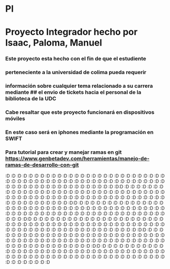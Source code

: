 # PI
# Proyecto Integrador hecho por Isaac, Paloma, Manuel

### Este proyecto esta hecho con el fin de que el estudiente 
### perteneciente a la universidad de colima pueda requerir
### información sobre cualquier tema relacionado a su carrera mediante ## el envio de tickets hacia el personal de la biblioteca de la UDC

### Cabe resaltar que este proyecto funcionará en dispositivos móviles
### En este caso será en iphones mediante la programación en SWIFT

### Para tutorial para crear y manejar ramas en git https://www.genbetadev.com/herramientas/manejo-de-ramas-de-desarrollo-con-git



:D :D :D :D :D :D :D :D :D :D :D :D :D :D :D :D :D :D :D :D :D :D :D :D :D :D :D :D :D :D :D :D :D :D :D :D :D :D :D :D :D :D :D :D :D :D :D :D :D :D :D :D :D :D :D :D :D :D :D :D :D :D :D :D :D :D :D :D :D :D :D :D :D :D :D :D:D :D :D :D :D :D :D :D :D :D :D :D :D :D :D :D :D :D :D :D :D :D :D :D :D :D :D :D :D :D :D :D :D :D :D :D :D :D :D :D :D :D :D :D :D :D :D :D :D :D :D :D :D :D :D :D :D :D :D :D :D :D :D :D :D :D :D :D :D :D :D :D :D :D :D :D:D :D :D :D :D :D :D :D :D :D :D :D :D :D :D :D :D :D :D :D :D :D :D :D :D :D :D :D :D :D :D :D :D :D :D :D :D :D :D :D :D :D :D :D :D :D :D :D :D :D :D :D :D :D :D :D :D :D :D :D :D :D :D :D :D :D :D :D :D :D :D :D :D :D :D :D:D :D :D :D :D :D :D :D :D :D :D :D :D :D :D :D :D :D :D :D :D :D :D :D :D :D :D :D :D :D :D :D :D :D :D :D :D :D :D :D :D :D :D :D :D :D :D :D :D :D :D :D :D :D :D :D :D :D :D :D :D :D :D :D :D :D :D :D :D :D :D :D :D :D :D :D:D :D :D :D :D :D :D :D :D :D :D :D :D :D :D :D :D :D :D :D :D :D :D :D :D :D :D :D :D :D :D :D :D :D :D :D :D :D :D :D :D :D :D :D :D :D :D :D :D :D :D :D :D :D :D :D :D :D :D :D :D :D :D :D :D :D :D :D :D :D :D :D :D :D :D :D:D :D :D :D :D :D :D :D :D :D :D :D :D :D :D :D :D :D :D :D :D :D :D :D :D :D :D :D :D :D :D :D :D :D :D :D :D :D :D :D :D :D :D :D :D :D :D :D :D :D :D :D :D :D :D :D :D :D :D :D :D :D :D :D :D :D :D :D :D :D :D :D :D :D :D :D